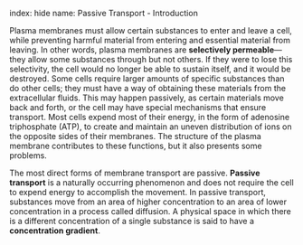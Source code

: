 index: hide
name: Passive Transport - Introduction

Plasma membranes must allow certain substances to enter and leave a cell, while preventing harmful material from entering and essential material from leaving. In other words, plasma membranes are  **selectively permeable**—they allow some substances through but not others. If they were to lose this selectivity, the cell would no longer be able to sustain itself, and it would be destroyed. Some cells require larger amounts of specific substances than do other cells; they must have a way of obtaining these materials from the extracellular fluids. This may happen passively, as certain materials move back and forth, or the cell may have special mechanisms that ensure transport. Most cells expend most of their energy, in the form of adenosine triphosphate (ATP), to create and maintain an uneven distribution of ions on the opposite sides of their membranes. The structure of the plasma membrane contributes to these functions, but it also presents some problems.

The most direct forms of membrane transport are passive.  **Passive transport** is a naturally occurring phenomenon and does not require the cell to expend energy to accomplish the movement. In passive transport, substances move from an area of higher concentration to an area of lower concentration in a process called diffusion. A physical space in which there is a different concentration of a single substance is said to have a  **concentration gradient**.

